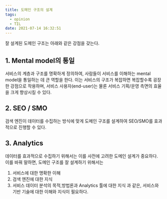 ```yaml
---
title: 도메인 구조의 설계
tags:
  - opinion
  - TIL
date: 2021-07-14 16:32:51
---
```


잘 설계된 도메인 구조는 아래와 같은 강점을 갖는다.
## 1. Mental model의 통일
서비스의 계층과 구조를 명확하게 정의하여, 사람들이 서비스를 이해하는 mental model을 통일하는 데 큰 역할을 한다. 이는 서비스의 구조가 복잡하면 복잡할수록 굉장한 강점으로 작용하며, 서비스 사용자(end-user)는 물론 서비스 기획/운영 측면의 효율을 크게 향상시킬 수 있다.

## 2. SEO / SMO
검색 엔진이 데이터를 수집하는 방식에 맞게 도메인 구조를 설계하여 SEO/SMO를 효과적으로 진행할 수 있다.

## 3. Analytics
데이터를 효과적으로 수집하기 위해서는 이를 사전에 고려한 도메인 설계가 중요하다.
이를 바꿔 말하면, 도메인 구조를 잘 설계하기 위해서는
1. 서비스에 대한 명확한 이해
2. 검색 엔진에 대한 지식
3. 서비스 데이터 분석의 목적,방법론과 Analytics 툴에 대한 지식
과 같은, 서비스와 기반 기술에 대한 이해와 지식이 필요하다.